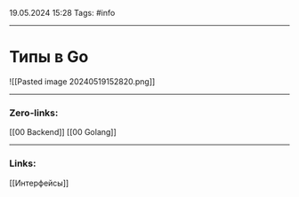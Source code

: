 19.05.2024 15:28
Tags: #info

---
# Типы в Go
![[Pasted image 20240519152820.png]]

---
### Zero-links:
[[00 Backend]] [[00 Golang]]

---
### Links:
[[Интерфейсы]]